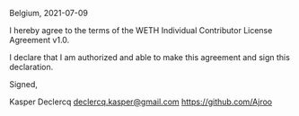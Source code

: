 Belgium, 2021-07-09

I hereby agree to the terms of the WETH Individual Contributor License
Agreement v1.0.

I declare that I am authorized and able to make this agreement and sign this
declaration.

Signed,

Kasper Declercq declercq.kasper@gmail.com https://github.com/Ajroo
